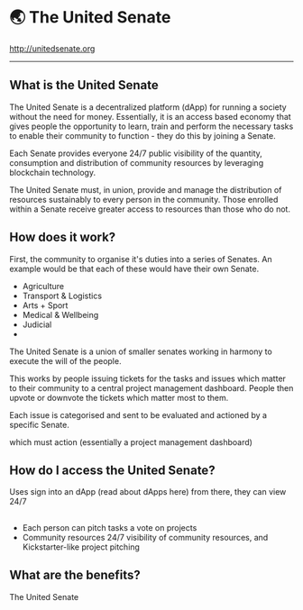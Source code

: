 
# :earth_asia: The United Senate
http://unitedsenate.org

---

## What is the United Senate
The United Senate is a decentralized platform (dApp) for running a society without the need for money. Essentially, it is an access based economy that gives people the opportunity to learn, train and perform the necessary tasks to enable their community to function - they do this by joining a Senate.

Each Senate provides everyone 24/7 public visibility of the quantity, consumption and distribution of community resources by leveraging blockchain technology. 

The United Senate must, in union, provide and manage the distribution of resources sustainably to every person in the community. Those enrolled within a Senate receive greater access to resources than those who do not.

## How does it work?

First, the community to organise it's duties into a series of Senates. An example would be that each of these would have their own Senate.
 
+ Agriculture
+ Transport & Logistics
+ Arts + Sport
+ Medical & Wellbeing
+ Judicial 
+ 

The United Senate is a union of smaller senates working in harmony to execute the will of the people. 

This works by people issuing tickets for the tasks and issues which matter to their community to a central project management dashboard. People then upvote or downvote the tickets which matter most to them. 



Each issue is categorised and sent to be evaluated and actioned by a specific Senate. 

which must action (essentially a project management dashboard) 

## How do I access the United Senate?
Uses sign into an dApp (read about dApps here) from there, they can view 24/7 

##

+ Each person can pitch tasks a vote on projects
+ Community resources 24/7 visibility of community resources, and Kickstarter-like project pitching 

## What are the benefits?
The United Senate